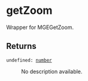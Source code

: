 # getZoom

Wrapper for MGEGetZoom.

## Returns

<dl class="describe">
<dt><code class="descname">undefined: <a href="https://mwse.readthedocs.io/en/latest/lua/type/number.html">number</a></code></dt>
<dd>

No description available.

</dd>
</dl>
